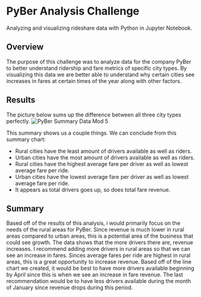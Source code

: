 # PyBer Analysis Challenge
Analyzing and visualizing rideshare data with Python in Jupyter Notebook. 
## Overview
The purpose of this challenge was to analyze data for the company PyBer to better understand ridership and fare metrics of specific city types. By visualizing this data we are better able to understand why certain cities see increases in fares at certain times of the year along with other factors. 
## Results
The picture below sums up the difference between all three city types perfectly. 
![PyBer Summary Data Mod 5](https://user-images.githubusercontent.com/95515322/150718753-b6544ac7-ba59-4d13-8242-622779e60a73.png)

This summary shows us a couple things. We can conclude from this summary chart:
* Rural cities have the least amount of drivers available as well as riders. 
* Urban cities have the most amount of drivers available as well as riders. 
* Rural cities have the highest average fare per driver as well as lowest average fare per ride.
* Urban cities have the lowest average fare per driver as well as lowest average fare per ride.
* It appears as total drivers goes up, so does total fare revenue. 

## Summary
Based off of the results of this analysis, i would primarily focus on the needs of the rural areas for PyBer. Since revenue is much lower in rural areas compared to urban areas, this is a potential area of the business that could see growth. The data shows that the more drivers there are, revenue increases. I recommend adding more drivers in rural areas so that we can see an increase in fares. Sinces average fares per ride are highest in rural areas, this is a great opportunity to increase revenue. Based off of the line chart we created, it would be best to have more drivers available beginning by April since this is when we see an increase in fare revenue. The last recommendation would be to have less drivers available during the month of January since revenue drops during this period.
